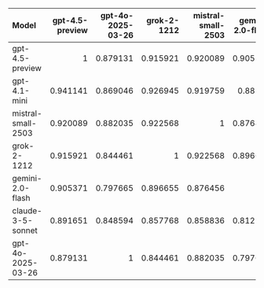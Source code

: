 | Model              |   gpt-4.5-preview |   gpt-4o-2025-03-26 |   grok-2-1212 |   mistral-small-2503 |   gemini-2.0-flash |   claude-3-5-sonnet |   gpt-4.1-mini |     SUM |
|:-------------------|------------------:|--------------------:|--------------:|---------------------:|-------------------:|--------------------:|---------------:|--------:|
| gpt-4.5-preview    |          1        |            0.879131 |      0.915921 |             0.920089 |           0.905371 |            0.891651 |       0.941141 | 6.4533  |
| gpt-4.1-mini       |          0.941141 |            0.869046 |      0.926945 |             0.919759 |           0.88298  |            0.863715 |       1        | 6.40359 |
| mistral-small-2503 |          0.920089 |            0.882035 |      0.922568 |             1        |           0.876456 |            0.858836 |       0.919759 | 6.37974 |
| grok-2-1212        |          0.915921 |            0.844461 |      1        |             0.922568 |           0.896655 |            0.857768 |       0.926945 | 6.36432 |
| gemini-2.0-flash   |          0.905371 |            0.797665 |      0.896655 |             0.876456 |           1        |            0.812279 |       0.88298  | 6.1714  |
| claude-3-5-sonnet  |          0.891651 |            0.848594 |      0.857768 |             0.858836 |           0.812279 |            1        |       0.863715 | 6.13284 |
| gpt-4o-2025-03-26  |          0.879131 |            1        |      0.844461 |             0.882035 |           0.797665 |            0.848594 |       0.869046 | 6.12093 |